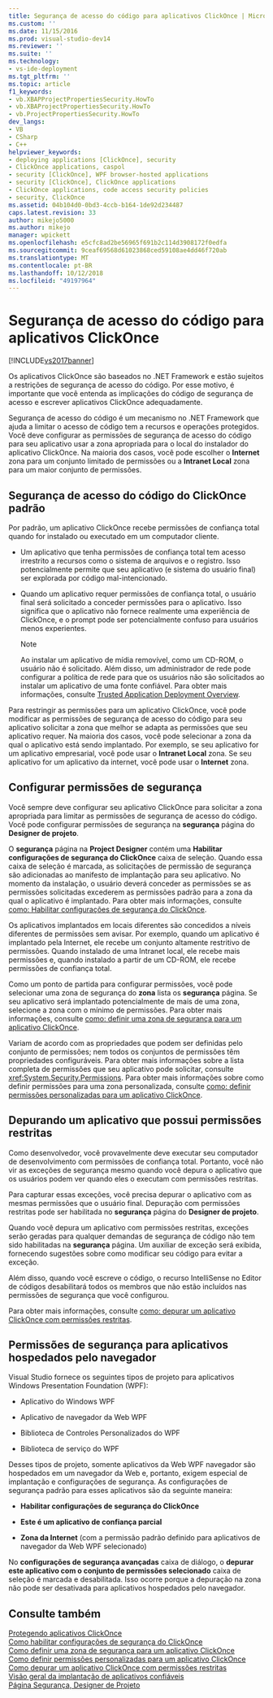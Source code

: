 ```yaml
---
title: Segurança de acesso do código para aplicativos ClickOnce | Microsoft Docs
ms.custom: ''
ms.date: 11/15/2016
ms.prod: visual-studio-dev14
ms.reviewer: ''
ms.suite: ''
ms.technology:
- vs-ide-deployment
ms.tgt_pltfrm: ''
ms.topic: article
f1_keywords:
- vb.XBAPProjectPropertiesSecurity.HowTo
- vb.XBAProjectPropertiesSecurity.HowTo
- vb.ProjectPropertiesSecurity.HowTo
dev_langs:
- VB
- CSharp
- C++
helpviewer_keywords:
- deploying applications [ClickOnce], security
- ClickOnce applications, caspol
- security [ClickOnce], WPF browser-hosted applications
- security [ClickOnce], ClickOnce applications
- ClickOnce applications, code access security policies
- security, ClickOnce
ms.assetid: 04b104d0-0bd3-4ccb-b164-1de92d234487
caps.latest.revision: 33
author: mikejo5000
ms.author: mikejo
manager: wpickett
ms.openlocfilehash: e5cfc8ad2be56965f691b2c114d3908172f0edfa
ms.sourcegitcommit: 9ceaf69568d61023868ced59108ae4dd46f720ab
ms.translationtype: MT
ms.contentlocale: pt-BR
ms.lasthandoff: 10/12/2018
ms.locfileid: "49197964"
---
```

# <a name="code-access-security-for-clickonce-applications"></a>Segurança de acesso do código para aplicativos ClickOnce
[!INCLUDE[vs2017banner](../includes/vs2017banner.md)]

Os aplicativos ClickOnce são baseados no .NET Framework e estão sujeitos a restrições de segurança de acesso do código. Por esse motivo, é importante que você entenda as implicações do código de segurança de acesso e escrever aplicativos ClickOnce adequadamente.  
  
 Segurança de acesso do código é um mecanismo no .NET Framework que ajuda a limitar o acesso de código tem a recursos e operações protegidos. Você deve configurar as permissões de segurança de acesso do código para seu aplicativo usar a zona apropriada para o local do instalador do aplicativo ClickOnce. Na maioria dos casos, você pode escolher o **Internet** zona para um conjunto limitado de permissões ou a **Intranet Local** zona para um maior conjunto de permissões.  
  
## <a name="default-clickonce-code-access-security"></a>Segurança de acesso do código do ClickOnce padrão  
 Por padrão, um aplicativo ClickOnce recebe permissões de confiança total quando for instalado ou executado em um computador cliente.  
  
-   Um aplicativo que tenha permissões de confiança total tem acesso irrestrito a recursos como o sistema de arquivos e o registro. Isso potencialmente permite que seu aplicativo (e sistema do usuário final) ser explorada por código mal-intencionado.  
  
-   Quando um aplicativo requer permissões de confiança total, o usuário final será solicitado a conceder permissões para o aplicativo. Isso significa que o aplicativo não fornece realmente uma experiência de ClickOnce, e o prompt pode ser potencialmente confuso para usuários menos experientes.  
  
    > [!NOTE]
    >  Ao instalar um aplicativo de mídia removível, como um CD-ROM, o usuário não é solicitado. Além disso, um administrador de rede pode configurar a política de rede para que os usuários não são solicitados ao instalar um aplicativo de uma fonte confiável. Para obter mais informações, consulte [Trusted Application Deployment Overview](../deployment/trusted-application-deployment-overview.md).  
  
 Para restringir as permissões para um aplicativo ClickOnce, você pode modificar as permissões de segurança de acesso do código para seu aplicativo solicitar a zona que melhor se adapta as permissões que seu aplicativo requer. Na maioria dos casos, você pode selecionar a zona da qual o aplicativo está sendo implantado. Por exemplo, se seu aplicativo for um aplicativo empresarial, você pode usar o **Intranet Local** zona. Se seu aplicativo for um aplicativo da internet, você pode usar o **Internet** zona.  
  
## <a name="configuring-security-permissions"></a>Configurar permissões de segurança  
 Você sempre deve configurar seu aplicativo ClickOnce para solicitar a zona apropriada para limitar as permissões de segurança de acesso do código. Você pode configurar permissões de segurança na **segurança** página do **Designer de projeto**.  
  
 O **segurança** página na **Project Designer** contém uma **Habilitar configurações de segurança do ClickOnce** caixa de seleção. Quando essa caixa de seleção é marcada, as solicitações de permissão de segurança são adicionadas ao manifesto de implantação para seu aplicativo. No momento da instalação, o usuário deverá conceder as permissões se as permissões solicitadas excederem as permissões padrão para a zona da qual o aplicativo é implantado. Para obter mais informações, consulte [como: Habilitar configurações de segurança do ClickOnce](../deployment/how-to-enable-clickonce-security-settings.md).  
  
 Os aplicativos implantados em locais diferentes são concedidos a níveis diferentes de permissões sem avisar. Por exemplo, quando um aplicativo é implantado pela Internet, ele recebe um conjunto altamente restritivo de permissões. Quando instalado de uma Intranet local, ele recebe mais permissões e, quando instalado a partir de um CD-ROM, ele recebe permissões de confiança total.  
  
 Como um ponto de partida para configurar permissões, você pode selecionar uma zona de segurança do **zona** lista os **segurança** página. Se seu aplicativo será implantado potencialmente de mais de uma zona, selecione a zona com o mínimo de permissões. Para obter mais informações, consulte [como: definir uma zona de segurança para um aplicativo ClickOnce](../deployment/how-to-set-a-security-zone-for-a-clickonce-application.md).  
  
 Variam de acordo com as propriedades que podem ser definidas pelo conjunto de permissões; nem todos os conjuntos de permissões têm propriedades configuráveis. Para obter mais informações sobre a lista completa de permissões que seu aplicativo pode solicitar, consulte <xref:System.Security.Permissions>. Para obter mais informações sobre como definir permissões para uma zona personalizada, consulte [como: definir permissões personalizadas para um aplicativo ClickOnce](../deployment/how-to-set-custom-permissions-for-a-clickonce-application.md).  
  
## <a name="debugging-an-application-that-has-restricted-permissions"></a>Depurando um aplicativo que possui permissões restritas  
 Como desenvolvedor, você provavelmente deve executar seu computador de desenvolvimento com permissões de confiança total. Portanto, você não vir as exceções de segurança mesmo quando você depura o aplicativo que os usuários podem ver quando eles o executam com permissões restritas.  
  
 Para capturar essas exceções, você precisa depurar o aplicativo com as mesmas permissões que o usuário final. Depuração com permissões restritas pode ser habilitada no **segurança** página do **Designer de projeto**.  
  
 Quando você depura um aplicativo com permissões restritas, exceções serão geradas para qualquer demandas de segurança de código não tem sido habilitadas na **segurança** página. Um auxiliar de exceção será exibida, fornecendo sugestões sobre como modificar seu código para evitar a exceção.  
  
 Além disso, quando você escreve o código, o recurso IntelliSense no Editor de códigos desabilitará todos os membros que não estão incluídos nas permissões de segurança que você configurou.  
  
 Para obter mais informações, consulte [como: depurar um aplicativo ClickOnce com permissões restritas](../deployment/how-to-debug-a-clickonce-application-with-restricted-permissions.md).  
  
## <a name="security-permissions-for-browser-hosted-applications"></a>Permissões de segurança para aplicativos hospedados pelo navegador  
 Visual Studio fornece os seguintes tipos de projeto para aplicativos Windows Presentation Foundation (WPF):  
  
-   Aplicativo do Windows WPF  
  
-   Aplicativo de navegador da Web WPF  
  
-   Biblioteca de Controles Personalizados do WPF  
  
-   Biblioteca de serviço do WPF  
  
 Desses tipos de projeto, somente aplicativos da Web WPF navegador são hospedados em um navegador da Web e, portanto, exigem especial de implantação e configurações de segurança. As configurações de segurança padrão para esses aplicativos são da seguinte maneira:  
  
-   **Habilitar configurações de segurança do ClickOnce**  
  
-   **Este é um aplicativo de confiança parcial**  
  
-   **Zona da Internet** (com a permissão padrão definido para aplicativos de navegador da Web WPF selecionado)  
  
 No **configurações de segurança avançadas** caixa de diálogo, o **depurar este aplicativo com o conjunto de permissões selecionado** caixa de seleção é marcada e desabilitada. Isso ocorre porque a depuração na zona não pode ser desativada para aplicativos hospedados pelo navegador.  
  
## <a name="see-also"></a>Consulte também  
 [Protegendo aplicativos ClickOnce](../deployment/securing-clickonce-applications.md)   
 [Como habilitar configurações de segurança do ClickOnce](../deployment/how-to-enable-clickonce-security-settings.md)   
 [Como definir uma zona de segurança para um aplicativo ClickOnce](../deployment/how-to-set-a-security-zone-for-a-clickonce-application.md)   
 [Como definir permissões personalizadas para um aplicativo ClickOnce](../deployment/how-to-set-custom-permissions-for-a-clickonce-application.md)   
 [Como depurar um aplicativo ClickOnce com permissões restritas](../deployment/how-to-debug-a-clickonce-application-with-restricted-permissions.md)   
 [Visão geral da implantação de aplicativos confiáveis](../deployment/trusted-application-deployment-overview.md)   
 [Página Segurança, Designer de Projeto](../ide/reference/security-page-project-designer.md)



